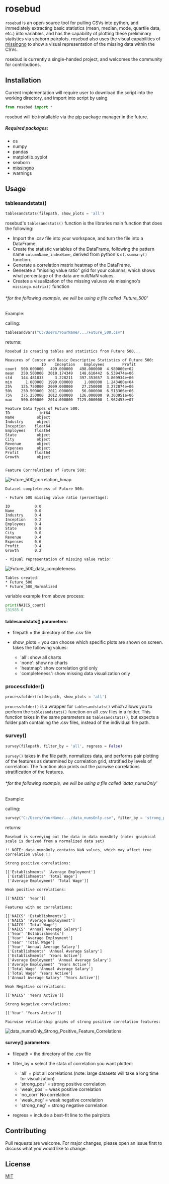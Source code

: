 # rosebud

```rosebud``` is an open-source tool for pulling CSVs into python, and immediately extracting basic statistics (mean, median, mode, quartile
data, etc.) into variables, and has the capability of plotting these preliminary statistics via seaborn pairplots. rosebud also uses the visual capabilities of [missingno](https://github.com/ResidentMario/missingno) to show a visual representation of the missing data within the CSVs.

rosebud is currently a single-handed project, and welcomes the community for contributions.  

## Installation

Current implementation will require user to download the script into the working directory, and import into script by using

```python
from rosebud import *
```
rosebud will be installable via the [pip](https://pip.pypa.io/en/stable/) package manager in the future.

##### Required packages:
- os
- numpy
- pandas
- matplotlib.pyplot
- seaborn
- [missingno](https://github.com/ResidentMario/missingno)
-  warnings

## Usage

### tablesandstats()
```python
tablesandstats(filepath, show_plots = 'all')
```

rosebud's ```tablesandstats()``` function is the libraries main function that does the following:
- Import the .csv file into your workspace, and turn the file into a DataFrame.
- Create the statistic variables of the DataFrame, following the pattern name ```columnName_indexName```, derived from python's ```df.summary()``` function.
- Generate a correlation matrix heatmap of the DataFrame.
- Generate a "missing value ratio" grid for your columns, which shows what percentage of the data are null/NaN values.
- Creates a visualization of the missing valuves via missingno's ```missingo.matrix()``` function

###### *for the following example, we will be using a file called 'Future_500'

Example:

calling:
```python
tablesandvars("C:/Users/YourName/.../Future_500.csv")
```

returns:
```text
Rosebud is creating tables and statistics from Future 500...

Measures of Center and Basic Descriptive Statistics of Future 500: 
                ID    Inception    Employees        Profit
count  500.000000   499.000000   498.000000  4.980000e+02
mean   250.500000  2010.174349   148.610442  6.539474e+06
std    144.481833     3.228211   397.353657  3.869934e+06
min      1.000000  1999.000000     1.000000  1.243400e+04
25%    125.750000  2009.000000    27.250000  3.272074e+06
50%    250.500000  2011.000000    56.000000  6.513366e+06
75%    375.250000  2012.000000   126.000000  9.303951e+06
max    500.000000  2014.000000  7125.000000  1.962453e+07

Feature Data Types of Future 500:
ID             int64
Name          object
Industry      object
Inception    float64
Employees    float64
State         object
City          object
Revenue       object
Expenses      object
Profit       float64
Growth        object


Feature Corrrelations of Future 500:
```
![Future_500_correlation_hmap](https://github.com/RalphPuzon/rosebud/blob/master/rosebud_readme_images/Future_500_correlation_hmap.jpg)

```text
Dataset completeness of Future 500:

- Future 500 missing value ratio (percentage):

ID           0.0
Name         0.0
Industry     0.4
Inception    0.2
Employees    0.4
State        0.8
City         0.0
Revenue      0.4
Expenses     0.6
Profit       0.4
Growth       0.2

- Visual representation of missing value ratio:
```
![Future_500_data_completeness](https://github.com/RalphPuzon/rosebud/blob/master/rosebud_readme_images/Future_500_data_completeness.jpg)
```
Tables created:
* Future_500
* Future_500_Normalized
```
variable example from above process:
```python
print(NAICS_count)
231985.0
```
#### tablesandstats() parameters:
- filepath = the directory of the .csv file
- show_plots = you can choose which specific plots are shown on screen. takes the following values: 

  - 'all': show all charts
  - 'none': show no charts
  - 'heatmap': show correlation grid only
  - 'completeness': show missing data visualization only

### processfolder()
```python
processfolder(folderpath, show_plots = 'all')
```
```processfolder()``` is a wrapper for ```tablesandstats()``` which allows you to perform the ```tablesandstats()``` function on all .csv files in a folder. This function takes in the same parameters as ```tablesandstats()```, but expects a folder path containing the .csv files, instead of the individual file path.

### survey()
```python
survey(filepath, filter_by = 'all', regress = False)
```
```survey()``` takes in the file path, normalizes data, and performs pair plotting of the features as determined by correlation grid, stratified by levels of correlation.
The function also prints out the pairwise correlations stratification of the features. 

###### *for the following example, we will be using a file called 'data_numsOnly'

Example:
  
calling:
```python
survey("C:/Users/YourName/.../data_numsOnly.csv", filter_by = 'strong_pos')
```

returns:
```text
Rosebud is surveying out the data in data numsOnly (note: graphical scale is derived from a normalized data set)

!! NOTE: data numsOnly contains NaN values, which may affect true correlation value !!

Strong positive correlations:

[['Establishments' 'Average Employment']
 ['Establishments' 'Total Wage']
 ['Average Employment' 'Total Wage']]

Weak positive correlations:

[['NAICS' 'Year']]

Features with no correlations:

[['NAICS' 'Establishments']
 ['NAICS' 'Average Employment']
 ['NAICS' 'Total Wage']
 ['NAICS' 'Annual Average Salary']
 ['Year' 'Establishments']
 ['Year' 'Average Employment']
 ['Year' 'Total Wage']
 ['Year' 'Annual Average Salary']
 ['Establishments' 'Annual Average Salary']
 ['Establishments' 'Years Active']
 ['Average Employment' 'Annual Average Salary']
 ['Average Employment' 'Years Active']
 ['Total Wage' 'Annual Average Salary']
 ['Total Wage' 'Years Active']
 ['Annual Average Salary' 'Years Active']]

Weak Negative correlations:

[['NAICS' 'Years Active']]

Strong Negative correlations:

[['Year' 'Years Active']]

Pairwise relationship graphs of strong positive correlation features:
```
![data_numsOnly_Strong_Positive_Feature_Correlations](https://github.com/RalphPuzon/rosebud/blob/master/rosebud_readme_images/data_numsOnly_Strong_Positive_Feature_Correlations.jpg)

#### survey() parameters:
- filepath = the directory of the .csv file
- filter_by = select the stata of correlation you want plotted:
  - 'all' = plot all correlations (note: large datasets will take a long time for visualization)
  - 'strong_pos' = strong positive correlation
  - 'weak_pos' = weak positive correlation
  - 'no_corr' No correlation
  - 'weak_neg' = weak negative correlation
  - 'strong_neg' = strong negative correlation

- regress = include a best-fit line to the pairplots


## Contributing
Pull requests are welcome. For major changes, please open an issue first to discuss what you would like to change.

## License
[MIT](https://choosealicense.com/licenses/mit/)
```
